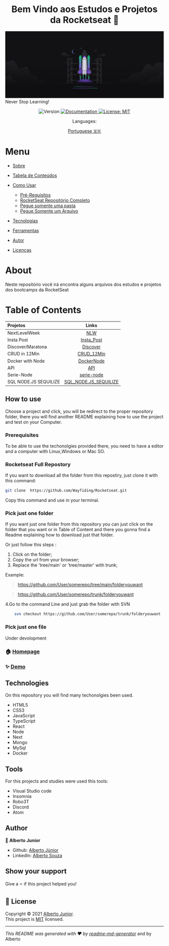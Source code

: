 <h1 align="center">Bem Vindo aos Estudos e Projetos da Rocketseat 👋</h1>

![home](./resources/learn_never_ends.png) Never Stop Learning!
<p align="center">
  <img alt="Version" src="https://img.shields.io/badge/version-1.8.9a:Implementing Readme file on all projects and studies.-blue.svg?cacheSeconds=2592000" />
  <a href="https://github.com/Wayfiding/Rocketseat/blob/main/LICENSE" target="[_blank](https://github.com/Wayfiding/Rocketseat/blob/main/LICENSE)">
    <img alt="Documentation" src="https://img.shields.io/badge/documentation-yes-brightgreen.svg" />
  </a>
  <a href="<img alt=&#34;GitHub&#34; src=&#34;https://img.shields.io/github/license/wayfiding/ROCKETSEAT?color=MIT&logo=MIT&logoColor=MIT&#34;>" target="_blank">
    <img alt="License: MIT" src="https://img.shields.io/badge/License-MIT-yellow.svg" />
  </a>
 
</p>


<div align="center">
Languages:

[Portuguese :brazil:](README-ptbr.md)

</div>



Menu
=================
<!--ts-->
   * [Sobre](#about)
   * [Tabela de Conteúdos](#table-of-contents)
   * [Como Usar](#how-to-use)
      * [Pré-Requisitos](#prerequisites)
      * [RocketSeat Repositório Completo](#rocketseat-full-repostory)
      * [Pegue somente uma pasta](#pick-just-one-folder)
      * [Pegue Somente um Arquivo](#pick-just-one-file)
      
   * [Tecnologias](#technologies)
   * [Ferramentas](#tools)
   * [Autor](#author)
  
   * [Licenças](#licenses)
<!--te-->


# About
>
Neste repositório você irá encontra alguns arquivos dos estudos e projetos dos bootcamps da RocketSeat



# Table of Contents

| Projetos  |     Links     | 
|:----------|:-------------:|
| NextLevelWeek |  [NLW](https://github.com/Wayfiding/Rocketseat/tree/main/NLW) |
| Insta Post |    [Insta_Post](https://github.com/Wayfiding/Rocketseat/tree/main/Insta_Post)   |  
| Discover/Maratona | [Discover](https://github.com/Wayfiding/Rocketseat/tree/main/Discover) |  
| CRUD in 12Min | [CRUD_12Min](https://github.com/Wayfiding/Rocketseat/tree/main/CRUD_12MIN) | 
| Docker with Node | [DockerNode](https://github.com/Wayfiding/Rocketseat/tree/main/DOCKERNODE) |
| API | [API](https://github.com/Wayfiding/Rocketseat/tree/main/API) |  
| Serie-Node | [serie-node](https://github.com/Wayfiding/Rocketseat/tree/main/serie-node) |
| SQL NODE.JS SEQUILIZE | [SQL_NODE.JS_SEQUILIZE](https://github.com/Wayfiding/Rocketseat/tree/main/SQL_NODE.JS_SEQUILIZE) |


## How to use

Choose a project and click, you will be redirect to the proper repository folder, there you will find another README explaining how to use the project and test on your Computer.

### **Prerequisites**
To be able to use the techonolgies provided there, you need to have a editor and a computer with Linux,Windows or Mac SO. 

### **Rocketseat Full Repostory**
If you want to download all the folder from this repostiry, just clone it with this command:

```sh
git clone  https://github.com/Wayfiding/Rocketseat.git
```
Copy this command and use in your terminal.


### **Pick just one folder**
If you want just one folder from this repository you can just click on the folder that you want or in Table of Content and there you gonna find a Readme explaining how to download just that folder. 

Or just follow this steps :

1. Click on the folder;
2. Copy the url from your browser;
3. Replace the 'tree/main' or 'tree/master' with trunk;

Example: 
> https://github.com/User/somerepo/tree/main/folderyouwant
 
> https://github.com/User/somerepo/trunk/folderyouwant 

4.Go to the command Line and just grab the folder with SVN

```sh
    svn checkout https://github.com/User/somerepo/trunk/folderyouwant 
```



### Pick just one file
Under devolopment
### 🏠 [Homepage](Test)

### ✨ [Demo](Test)

## Technologies

On this repository you will find many techonolgies been used.
- HTML5
- CSS3
- JavaScript
- TypeScript
- React
- Node
- Next
- Mongo
- MySql
- Docker


## Tools
For this projects and studies were used this tools:

- Visual Studio code
- Insomnia
- Robo3T
- Discord
- Atom

## Author

👤 **Alberto Junior**


* Github: [Alberto Júnior](https://github.com/wayfiding)
* LinkedIn: [Alberto Souza](https://linkedin.com/in/alberto-souza)



## Show your support

Give a ⭐️ if this project helped you!

## 📝 License

Copyright © 2021 [Alberto Junior](https://github.com/wayfiding).<br />
This project is [MIT](https://github.com/Wayfiding/Rocketseat/blob/main/LICENSE) licensed.

***
_This README was generated with ❤️ by [readme-md-generator](https://github.com/kefranabg/readme-md-generator)_ and by Alberto